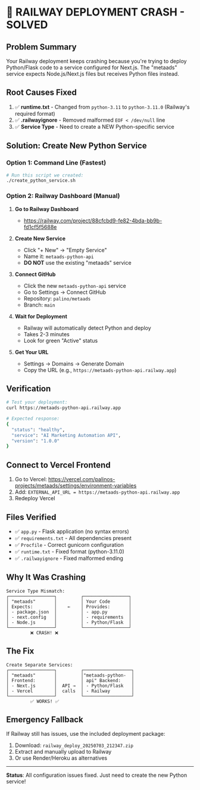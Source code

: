 # 🚨 RAILWAY DEPLOYMENT CRASH - SOLVED

## Problem Summary
Your Railway deployment keeps crashing because you're trying to deploy Python/Flask code to a service configured for Next.js. The "metaads" service expects Node.js/Next.js files but receives Python files instead.

## Root Causes Fixed
1. ✅ **runtime.txt** - Changed from `python-3.11` to `python-3.11.0` (Railway's required format)
2. ✅ **.railwayignore** - Removed malformed `EOF < /dev/null` line
3. ✅ **Service Type** - Need to create a NEW Python-specific service

## Solution: Create New Python Service

### Option 1: Command Line (Fastest)
```bash
# Run this script we created:
./create_python_service.sh
```

### Option 2: Railway Dashboard (Manual)
1. **Go to Railway Dashboard**
   - https://railway.com/project/88cfcbd9-fe82-4bda-bb9b-fd1cf5f5688e

2. **Create New Service**
   - Click "+ New" → "Empty Service"
   - Name it: `metaads-python-api`
   - **DO NOT** use the existing "metaads" service

3. **Connect GitHub**
   - Click the new `metaads-python-api` service
   - Go to Settings → Connect GitHub
   - Repository: `palino/metaads`
   - Branch: `main`

4. **Wait for Deployment**
   - Railway will automatically detect Python and deploy
   - Takes 2-3 minutes
   - Look for green "Active" status

5. **Get Your URL**
   - Settings → Domains → Generate Domain
   - Copy the URL (e.g., `https://metaads-python-api.railway.app`)

## Verification
```bash
# Test your deployment:
curl https://metaads-python-api.railway.app

# Expected response:
{
  "status": "healthy",
  "service": "AI Marketing Automation API",
  "version": "1.0.0"
}
```

## Connect to Vercel Frontend
1. Go to Vercel: https://vercel.com/palinos-projects/metaads/settings/environment-variables
2. Add: `EXTERNAL_API_URL = https://metaads-python-api.railway.app`
3. Redeploy Vercel

## Files Verified
- ✅ `app.py` - Flask application (no syntax errors)
- ✅ `requirements.txt` - All dependencies present
- ✅ `Procfile` - Correct gunicorn configuration
- ✅ `runtime.txt` - Fixed format (python-3.11.0)
- ✅ `.railwayignore` - Fixed malformed ending

## Why It Was Crashing
```
Service Type Mismatch:
┌─────────────────┐         ┌─────────────────┐
│ "metaads"       │         │ Your Code       │
│ Expects:        │    ←    │ Provides:       │
│ - package.json  │         │ - app.py        │
│ - next.config   │         │ - requirements  │
│ - Node.js       │         │ - Python/Flask  │
└─────────────────┘         └─────────────────┘
         ❌ CRASH! ❌
```

## The Fix
```
Create Separate Services:
┌─────────────────┐         ┌──────────────────┐
│ "metaads"       │         │"metaads-python-  │
│ Frontend:       │         │ api" Backend:    │
│ - Next.js       │  API →  │ - Python/Flask   │
│ - Vercel        │  calls  │ - Railway        │
└─────────────────┘         └──────────────────┘
         ✅ WORKS! ✅
```

## Emergency Fallback
If Railway still has issues, use the included deployment package:
1. Download: `railway_deploy_20250703_212347.zip`
2. Extract and manually upload to Railway
3. Or use Render/Heroku as alternatives

---
**Status**: All configuration issues fixed. Just need to create the new Python service!